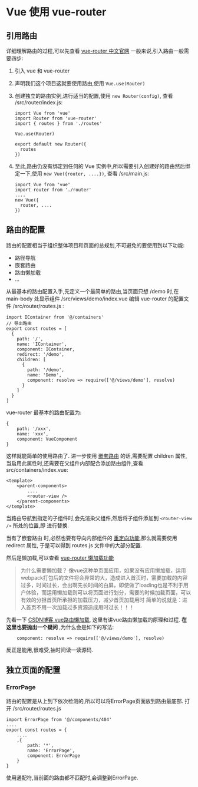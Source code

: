 # Vue 使用 vue-router

## 引用路由 ##
详细理解路由的过程,可以先查看 [vue-router 中文官网](https://router.vuejs.org/zh/)
一般来说,引入路由一般需要四步:
1. 引入 vue 和 vue-router
2. 声明我们这个项目这就要使用路由,使用 `Vue.use(Router)`
3. 创建独立的路由实例,进行适当的配置,使用 `new Router(config)`, 查看 /src/router/index.js:

    ```
    import Vue from 'vue'
    import Router from 'vue-router'
    import { routes } from './routes'

    Vue.use(Router)

    export default new Router({
      routes
    })
    ```

4. 至此,路由仍没有绑定到任何的 Vue 实例中,所以需要引入创建好的路由然后绑定一下,使用 `new Vue({router, ....})`, 查看 /src/main.js:

    ```
    import Vue from 'vue'
    import router from './router'
    ....
    new Vue({
      router, ....
    })
    ```

## 路由的配置 ##
路由的配置相当于组织整体项目和页面的总规划,不可避免的要使用到以下功能:

- 路径导航
- 嵌套路由
- 路由懒加载
- ...

从最基本的路由配置入手,先定义一个最简单的路由,当页面只想 /demo 时,在 main-body 处显示组件 /src/views/demo/index.vue
编辑 vue-router 的配置文件 /src/router/routes.js :

```
import IContainer from '@/containers'
// 导出路由
export const routes = [
  {
    path: '/',
    name: 'IContainer',
    component: IContainer,
    redirect: '/demo',
    children: [
      {
        path: '/demo',
        name: 'Demo',
        component: resolve => require(['@/views/demo'], resolve)
      }
    ]
  }
]
```

vue-router 最基本的路由配置为:

```
{
    path: '/xxx',
    name: 'xxx',
    component: VueComponent
}
```

这样就能简单的使用路由了.
进一步使用 [嵌套路由](https://router.vuejs.org/zh/guide/essentials/nested-routes.html) 的话,需要配置 children 属性,当启用此属性时,还需要在父组件内部配合添加路由组件,查看 src/containers/index.vue:

```
<template>
    <parent-components>
        ....
        <router-view />
    </parent-components>
</template>
```

当路由导航到指定的子组件时,会先渲染父组件,然后将子组件添加到 `<router-view />` 所处的位置,即 进行替换.

当有了嵌套路由 时,必然也要有导向内部组件的 [重定向功能](https://router.vuejs.org/zh/guide/essentials/redirect-and-alias.html),那么就需要使用 redirect 属性, 于是可以得到 routes.js 文件中的大部分配置.

然后是懒加载,可以查看 [vue-router 懒加载功能](https://router.vuejs.org/zh/guide/advanced/lazy-loading.html)

> 为什么需要懒加载？
>     像vue这种单页面应用，如果没有应用懒加载，运用webpack打包后的文件将会异常的大，造成进入首页时，需要加载的内容过多，时间过长，会出啊先长时间的白屏，即使做了loading也是不利于用户体验，而运用懒加载则可以将页面进行划分，需要的时候加载页面，可以有效的分担首页所承担的加载压力，减少首页加载用时
> 	简单的说就是：进入首页不用一次加载过多资源造成用时过长！！！

先看一下 [CSDN博客 vue路由懒加载](https://blog.csdn.net/weixin_38704338/article/details/79103230), 这里有讲vue路由懒加载的原理和过程.
**在这里也要抛出一个疑问** ,为什么会是如下的写法:

```
    component: resolve => require(['@/views/demo'], resolve)
```

反正是能用,很难受,抽时间读一读源码.

## 独立页面的配置 ##
### ErrorPage ###
路由的配置是从上到下依次检测的,所以可以将ErrorPage页面放到路由最底部. 打开 /src/router/routes.js

```
import ErrorPage from '@/components/404'
....
export const routes = {
    ....
    ,{
        path: '*',
        name: 'ErrorPage',
        component: ErrorPage
    }
}
```

使用通配符,当前面的路由都不匹配时,会调整到ErrorPage.
